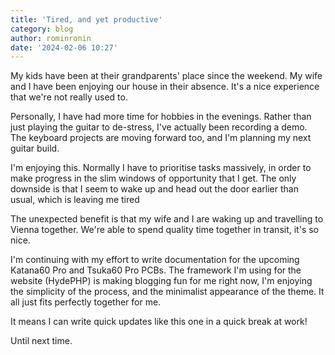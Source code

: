 ```yaml
---
title: 'Tired, and yet productive'
category: blog
author: rominronin
date: '2024-02-06 10:27'
---
```

My kids have been at their grandparents' place since the weekend. My wife and I have been enjoying our house in their
absence. It's a nice experience that we're not really used to.

Personally, I have had more time for hobbies in the evenings. Rather than just playing the guitar to
de-stress, I've actually been recording a demo. The keyboard projects are moving forward too, and I'm planning my next
guitar build.

I'm enjoying this. Normally I have to prioritise tasks massively, in order to make progress in the slim windows of
opportunity that I get. The only downside is that I seem to wake up and head out the door earlier than usual, which is
leaving me tired

The unexpected benefit is that my wife and I are waking up and travelling to Vienna together. We're able to spend
quality time together in transit, it's so nice.

I'm continuing with my effort to write documentation for the upcoming Katana60 Pro and Tsuka60 Pro PCBs. The framework
I'm using for the website (HydePHP) is making blogging fun for me right now, I'm enjoying the simplicity of the process,
and the minimalist appearance of the theme. It all just fits perfectly together for me.

It means I can write quick updates like this one in a quick break at work!

Until next time.
